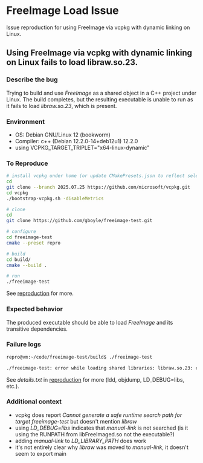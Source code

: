 # FreeImage Load Issue

Issue reproduction for using FreeImage via vcpkg with dynamic linking on Linux.

## Using FreeImage via vcpkg with dynamic linking on Linux fails to load libraw.so.23.

### Describe the bug
Trying to build and use *FreeImage* as a shared object in a C++ project under Linux. The build completes, but the resulting executable is unable to run as it fails to load *libraw.so.23*, which is present.

### Environment
- OS: Debian GNU/Linux 12 (bookworm)
- Compiler: c++ (Debian 12.2.0-14+deb12u1) 12.2.0
- using VCPKG_TARGET_TRIPLET="x64-linux-dynamic"

### To Reproduce
```bash
# install vcpkg under home (or update CMakePresets.json to reflect selected location)
cd
git clone --branch 2025.07.25 https://github.com/microsoft/vcpkg.git
cd vcpkg
./bootstrap-vcpkg.sh -disableMetrics

# clone
cd
git clone https://github.com/gboyle/freeimage-test.git

# configure
cd freeimage-test
cmake --preset repro

# build
cd build/
cmake --build .

# run
./freeimage-test
```

See [reproduction](https://github.com/gboyle/freeimage-test) for more.

### Expected behavior
The produced executable should be able to load *FreeImage* and its transitive dependencies.

### Failure logs

```bash
repro@vm:~/code/freeimage-test/build$ ./freeimage-test

./freeimage-test: error while loading shared libraries: libraw.so.23: cannot open shared object file: No such file or directory
```

See *details.txt* in [reproduction](https://github.com/gboyle/freeimage-test) for more (ldd, objdump, LD_DEBUG=libs, etc.).

### Additional context

- vcpkg does report *Cannot generate a safe runtime search path for target freeimage-test* but doesn't mention *libraw*
- using *LD_DEBUG=libs* indicates that *manual-link* is not searched (is it using the RUNPATH from libFreeImaged.so not the executable?)
- adding *manual-link* to *LD_LIBRARY_PATH* does work
- it's not entirely clear why *libraw* was moved to *manual-link*, it doesn't seem to export main
